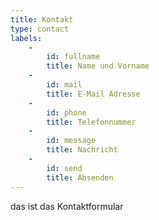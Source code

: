 ```yaml
---
title: Kontakt
type: contact
labels:
    -
        id: fullname
        title: Name und Vorname
    -
        id: mail
        title: E-Mail Adresse
    -
        id: phone
        title: Telefonnummer
    -
        id: message
        title: Nachricht
    -
        id: send
        title: Absenden
---
```


das ist das Kontaktformular